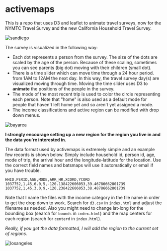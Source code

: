 activemaps
========

This is a repo that uses D3 and leaflet to animate travel surveys, now for the NYMTC Travel Survey and the new California Household Travel Survey.

![sandiego](https://raw.github.com/fscottfoti/batsmaps/master/images/sandiego.jpg)

The survey is visualized in the following way:

* Each dot represents a person from the survey.  The size of the dots are scaled by the age of the person.  Because of these scaling, sometimes you can see parents (big dot) moving with their children (small dot).
* There is a time slider which can move time through a 24 hour period. from 1AM to 12AM the next day.  In this way, the travel survey day(s) are visualized moving through time.  Moving the time slider uses D3 to **animate** the positions of the people in the survey.
* The mode of the most recent trip is used to color the circle representing each person.  Note that "home" is also used as a default mode for people that haven't left home yet and so aren't yet assigned a mode.
* The income classifications and active region can be modified with drop down menus.

![bayarea](https://raw.github.com/fscottfoti/batsmaps/master/images/bayarea.jpg)

**I strongly encourage setting up a new region for the region you live in and the data you're interested in**.

The data format used by activemaps is extremely simple and an example few records is shown below.  Simply include household id, person id, age, mode of trip, the arrival hour and the longitude-latitude for the location.  Use the correct field names and batsmaps will use it automatically or email if you have trouble.  

```
HHID,PERID,AGE,MODE,ARR_HR,XCORD,YCORD
1037752,1,45,6.0,5,-120.138422606053,39.46786662801739
1037752,1,45,3.0,9,-120.238422606053,38.48786662801739
```

Note that I name the files with the income category in the file name in order to get the drop down to work.  Search for `d3.csv` in `index.html` and adjust the filename as needed.  Also you might need to change lat-long for the bounding box (search for `bounds` in `index.html`) and the map centers for each region (search for `centerd` in `index.html`).

_Really, if you get the data formatted, I will add the region to the current set of regions._

![losangeles](https://raw.github.com/fscottfoti/batsmaps/master/images/losangeles.jpg)
